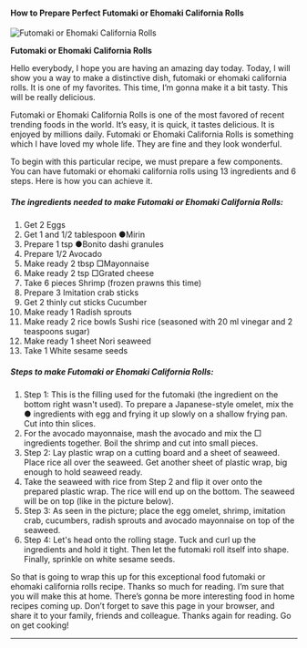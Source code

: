             

#### How to Prepare Perfect Futomaki or Ehomaki California Rolls

![Futomaki or Ehomaki California Rolls](https://img-global.cpcdn.com/recipes/4783308694093824/751x532cq70/futomaki-or-ehomaki-california-rolls-recipe-main-photo.jpg)

**Futomaki or Ehomaki California Rolls**

Hello everybody, I hope you are having an amazing day today. Today, I will show you a way to make a distinctive dish, futomaki or ehomaki california rolls. It is one of my favorites. This time, I’m gonna make it a bit tasty. This will be really delicious.

Futomaki or Ehomaki California Rolls is one of the most favored of recent trending foods in the world. It’s easy, it is quick, it tastes delicious. It is enjoyed by millions daily. Futomaki or Ehomaki California Rolls is something which I have loved my whole life. They are fine and they look wonderful.

To begin with this particular recipe, we must prepare a few components. You can have futomaki or ehomaki california rolls using 13 ingredients and 6 steps. Here is how you can achieve it.

##### The ingredients needed to make Futomaki or Ehomaki California Rolls:

1.  Get 2 Eggs
2.  Get 1 and 1/2 tablespoon ●Mirin
3.  Prepare 1 tsp ●Bonito dashi granules
4.  Prepare 1/2 Avocado
5.  Make ready 2 tbsp □Mayonnaise
6.  Make ready 2 tsp □Grated cheese
7.  Take 6 pieces Shrimp (frozen prawns this time)
8.  Prepare 3 Imitation crab sticks
9.  Get 2 thinly cut sticks Cucumber
10.  Make ready 1 Radish sprouts
11.  Make ready 2 rice bowls Sushi rice (seasoned with 20 ml vinegar and 2 teaspoons sugar)
12.  Make ready 1 sheet Nori seaweed
13.  Take 1 White sesame seeds

##### Steps to make Futomaki or Ehomaki California Rolls:

1.  Step 1: This is the filling used for the futomaki (the ingredient on the bottom right wasn't used). To prepare a Japanese-style omelet, mix the ● ingredients with egg and frying it up slowly on a shallow frying pan. Cut into thin slices.
2.  For the avocado mayonnaise, mash the avocado and mix the □ ingredients together. Boil the shrimp and cut into small pieces.
3.  Step 2: Lay plastic wrap on a cutting board and a sheet of seaweed. Place rice all over the seaweed. Get another sheet of plastic wrap, big enough to hold seaweed ready.
4.  Take the seaweed with rice from Step 2 and flip it over onto the prepared plastic wrap. The rice will end up on the bottom. The seaweed will be on top (like in the picture below).
5.  Step 3: As seen in the picture; place the egg omelet, shrimp, imitation crab, cucumbers, radish sprouts and avocado mayonnaise on top of the seaweed.
6.  Step 4: Let's head onto the rolling stage. Tuck and curl up the ingredients and hold it tight. Then let the futomaki roll itself into shape. Finally, sprinkle on white sesame seeds.

So that is going to wrap this up for this exceptional food futomaki or ehomaki california rolls recipe. Thanks so much for reading. I’m sure that you will make this at home. There’s gonna be more interesting food in home recipes coming up. Don’t forget to save this page in your browser, and share it to your family, friends and colleague. Thanks again for reading. Go on get cooking!

* * *